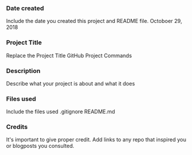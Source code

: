 ### Date created
Include the date you created this project and README file.
Octoboer 29, 2018

### Project Title
Replace the Project Title
GitHub Project Commands

### Description
Describe what your project is about and what it does


### Files used
Include the files used
.gitignore
README.md

### Credits
It's important to give proper credit. Add links to any repo that inspired you or blogposts you consulted.
